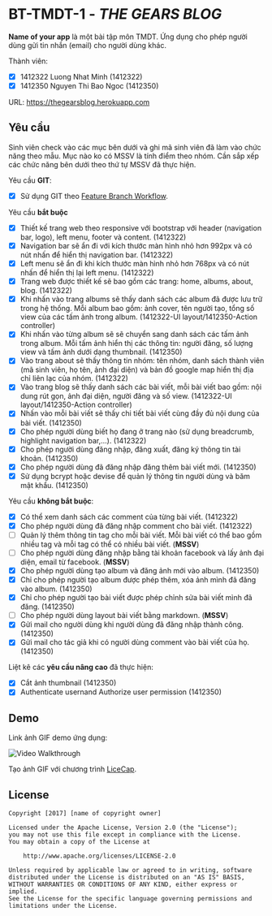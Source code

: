 # BT-TMDT-1 - *THE GEARS BLOG*

**Name of your app** là một bài tập môn TMDT. Ứng dụng cho phép người dùng gửi tin nhắn (email) cho người dùng khác.

Thành viên:
* [X] 1412322 Luong Nhat Minh (1412322)
* [X] 1412350 Nguyen Thi Bao Ngoc (1412350)

URL: https://thegearsblog.herokuapp.com

## Yêu cầu

Sinh viên check vào các mục bên dưới và ghi mã sinh viên đã làm vào chức năng theo mẫu. Mục nào ko có MSSV là tính điểm theo nhóm. Cần sắp xếp các chức năng bên dưới theo thứ tự MSSV đã thực hiện.

Yêu cầu **GIT**:
* [X] Sử dụng GIT theo [Feature Branch Workflow](https://www.atlassian.com/git/tutorials/comparing-workflows#feature-branch-workflow).

Yêu cầu **bắt buộc**
* [X] Thiết kế trang web theo responsive với bootstrap với header (navigation bar, logo), left menu, footer và content. (1412322)
* [X] Navigation bar sẽ ẩn đi với kích thước màn hình nhỏ hơn 992px và có nút nhấn để hiển thị navigation bar. (1412322)
* [X] Left menu sẽ ẩn đi khi kích thước màn hình nhỏ hơn 768px và có nút nhấn để hiển thị lại left menu. (1412322)
* [X] Trang web được thiết kế sẽ bao gồm các trang: home, albums, about, blog. (1412322)
* [X] Khi nhấn vào trang albums sẽ thấy danh sách các album đã được lưu trữ trong hệ thống. Mỗi album bao gồm: ảnh cover, tên người tạo, tổng số view của các tấm ảnh trong album. (1412322-UI layout/1412350-Action controller)
* [X] Khi nhấn vào từng album sẽ sẽ chuyển sang danh sách các tấm ảnh trong album. Mỗi tấm ảnh hiển thị các thông tin: người đăng, số lượng view và tấm ảnh dưới dạng thumbnail. (1412350)
* [X] Vào trang about sẽ thấy thông tin nhóm: tên nhóm, danh sách thành viên (mã sinh viên, họ tên, ảnh đại diện) và bản đồ google map hiển thị địa chỉ liên lạc của nhóm. (1412322)
* [X] Vào trang blog sẽ thấy danh sách các bài viết, mỗi bài viết bao gồm: nội dung rút gọn, ảnh đại diện, người đăng và số view. (1412322-UI layout/1412350-Action controller)
* [X] Nhấn vào mỗi bài viết sẽ thấy chi tiết bài viết cùng đầy đủ nội dung của bài viết. (1412350)
* [X] Cho phép người dùng biết họ đang ở trang nào (sử dụng breadcrumb, highlight navigation bar,...). (1412322)
* [X] Cho phép người dùng đăng nhập, đăng xuất, đăng ký thông tin tài khoản. (1412350)
* [X] Cho phép người dùng đã đăng nhập đăng thêm bài viết mới. (1412350)
* [X] Sử dụng bcrypt hoặc devise để quản lý thông tin người dùng và băm mật khẩu. (1412350)

Yêu cầu **không bắt buộc**:
* [X] Có thể xem danh sách các comment của từng bài viết.  (1412322)
* [X] Cho phép người dùng đã đăng nhập comment cho bài viết. (1412322)
* [ ] Quản lý thêm thông tin tag cho mỗi bài viết. Mỗi bài viết có thể bao gồm nhiều tag và mỗi tag có thể có nhiều bài viết. (**MSSV**)
* [ ] Cho phép người dùng đăng nhập bằng tài khoản facebook và lấy ảnh đại diện, email từ facebook. (**MSSV**)
* [X] Cho phép người dùng tạo album và đăng ảnh mới vào album. (1412350)
* [X] Chỉ cho phép người tạo album được phép thêm, xóa ảnh mình đã đăng vào album. (1412350)
* [X] Chỉ cho phép người tạo bài viết được phép chỉnh sửa bài viết mình đã đăng. (1412350)
* [ ] Cho phép người dùng layout bài viết bằng markdown. (**MSSV**)
* [X] Gửi mail cho người dùng khi người dùng đã đăng nhập thành công. (1412350)
* [X] Gửi mail cho tác giả khi có người dùng comment vào bài viết của họ. (1412350)

Liệt kê các **yêu cầu nâng cao** đã thực hiện:
* [X] Cắt ảnh thumbnail (1412350)
* [X] Authenticate usernand Authorize user permission (1412350)

## Demo

Link ảnh GIF demo ứng dụng:

![Video Walkthrough](demo.gif)

Tạo ảnh GIF với chương trình [LiceCap](http://www.cockos.com/licecap/).


## License

    Copyright [2017] [name of copyright owner]

    Licensed under the Apache License, Version 2.0 (the "License");
    you may not use this file except in compliance with the License.
    You may obtain a copy of the License at

        http://www.apache.org/licenses/LICENSE-2.0

    Unless required by applicable law or agreed to in writing, software
    distributed under the License is distributed on an "AS IS" BASIS,
    WITHOUT WARRANTIES OR CONDITIONS OF ANY KIND, either express or implied.
    See the License for the specific language governing permissions and
    limitations under the License.
